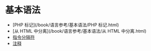 # 基本语法

* [PHP 标记](/book/语言参考/基本语法/PHP 标记.html)
* [从 HTML 中分离](/book/语言参考/基本语法/从 HTML 中分离.html)
* [指令分隔符](/book/语言参考/基本语法/指令分隔符.html)
* [注释](/book/语言参考/基本语法/注释.html)

